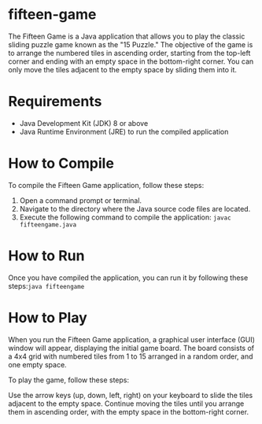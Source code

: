 # fifteen-game
The Fifteen Game is a Java application that allows you to play the classic sliding puzzle game known as the "15 Puzzle." The objective of the game is to arrange the numbered tiles in ascending order, starting from the top-left corner and ending with an empty space in the bottom-right corner. You can only move the tiles adjacent to the empty space by sliding them into it.

# Requirements 
- Java Development Kit (JDK) 8 or above
- Java Runtime Environment (JRE) to run the compiled application 

# How to Compile
To compile the Fifteen Game application, follow these steps:
1. Open a command prompt or terminal.
2. Navigate to the directory where the Java source code files are located.
3. Execute the following command to compile the application: ```javac fifteengame.java ```

# How to Run 
Once you have compiled the application, you can run it by following these steps:``` java fifteengame ```

# How to Play
When you run the Fifteen Game application, a graphical user interface (GUI) window will appear, displaying the initial game board. The board consists of a 4x4 grid with numbered tiles from 1 to 15 arranged in a random order, and one empty space.

To play the game, follow these steps:

Use the arrow keys (up, down, left, right) on your keyboard to slide the tiles adjacent to the empty space.
Continue moving the tiles until you arrange them in ascending order, with the empty space in the bottom-right corner.




